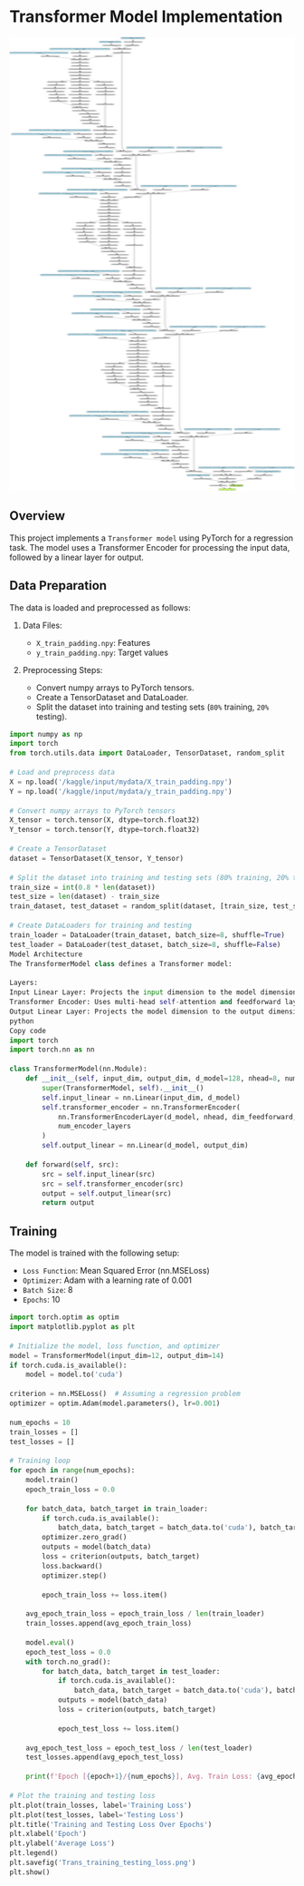 # Transformer Model Implementation

<div align="center">
  <a href="model_architecture.png">
    <img src="model_architecture.png" alt="Logo" width="800" height="800">
  </a>

</div>

## Overview
This project implements a `Transformer model` using PyTorch for a regression task. The model uses a Transformer Encoder for processing the input data, followed by a linear layer for output.


## Data Preparation
The data is loaded and preprocessed as follows:

1. Data Files:

   - `X_train_padding.npy`: Features
   - `y_train_padding.npy`: Target values
2. Preprocessing Steps:

   - Convert numpy arrays to PyTorch tensors.
   - Create a TensorDataset and DataLoader.
   - Split the dataset into training and testing sets (`80%` training, `20%` testing).
``` python
import numpy as np
import torch
from torch.utils.data import DataLoader, TensorDataset, random_split

# Load and preprocess data
X = np.load('/kaggle/input/mydata/X_train_padding.npy')
Y = np.load('/kaggle/input/mydata/y_train_padding.npy')

# Convert numpy arrays to PyTorch tensors
X_tensor = torch.tensor(X, dtype=torch.float32)
Y_tensor = torch.tensor(Y, dtype=torch.float32)

# Create a TensorDataset
dataset = TensorDataset(X_tensor, Y_tensor)

# Split the dataset into training and testing sets (80% training, 20% testing)
train_size = int(0.8 * len(dataset))
test_size = len(dataset) - train_size
train_dataset, test_dataset = random_split(dataset, [train_size, test_size])

# Create DataLoaders for training and testing
train_loader = DataLoader(train_dataset, batch_size=8, shuffle=True)
test_loader = DataLoader(test_dataset, batch_size=8, shuffle=False)
Model Architecture
The TransformerModel class defines a Transformer model:

Layers:
Input Linear Layer: Projects the input dimension to the model dimension.
Transformer Encoder: Uses multi-head self-attention and feedforward layers.
Output Linear Layer: Projects the model dimension to the output dimension.
python
Copy code
import torch
import torch.nn as nn

class TransformerModel(nn.Module):
    def __init__(self, input_dim, output_dim, d_model=128, nhead=8, num_encoder_layers=3, dim_feedforward=256, dropout=0.1):
        super(TransformerModel, self).__init__()
        self.input_linear = nn.Linear(input_dim, d_model)
        self.transformer_encoder = nn.TransformerEncoder(
            nn.TransformerEncoderLayer(d_model, nhead, dim_feedforward, dropout),
            num_encoder_layers
        )
        self.output_linear = nn.Linear(d_model, output_dim)

    def forward(self, src):
        src = self.input_linear(src)
        src = self.transformer_encoder(src)
        output = self.output_linear(src)
        return output
```
## Training
The model is trained with the following setup:

- `Loss Function`: Mean Squared Error (nn.MSELoss)
- `Optimizer`: Adam with a learning rate of 0.001
- `Batch Size`: 8
- `Epochs`: 10

``` python
import torch.optim as optim
import matplotlib.pyplot as plt

# Initialize the model, loss function, and optimizer
model = TransformerModel(input_dim=12, output_dim=14)
if torch.cuda.is_available():
    model = model.to('cuda')

criterion = nn.MSELoss()  # Assuming a regression problem
optimizer = optim.Adam(model.parameters(), lr=0.001)

num_epochs = 10
train_losses = []
test_losses = []

# Training loop
for epoch in range(num_epochs):
    model.train()
    epoch_train_loss = 0.0
    
    for batch_data, batch_target in train_loader:
        if torch.cuda.is_available():
            batch_data, batch_target = batch_data.to('cuda'), batch_target.to('cuda')
        optimizer.zero_grad()
        outputs = model(batch_data)
        loss = criterion(outputs, batch_target)
        loss.backward()
        optimizer.step()
        
        epoch_train_loss += loss.item()
    
    avg_epoch_train_loss = epoch_train_loss / len(train_loader)
    train_losses.append(avg_epoch_train_loss)
    
    model.eval()
    epoch_test_loss = 0.0
    with torch.no_grad():
        for batch_data, batch_target in test_loader:
            if torch.cuda.is_available():
                batch_data, batch_target = batch_data.to('cuda'), batch_target.to('cuda')
            outputs = model(batch_data)
            loss = criterion(outputs, batch_target)
            
            epoch_test_loss += loss.item()
    
    avg_epoch_test_loss = epoch_test_loss / len(test_loader)
    test_losses.append(avg_epoch_test_loss)
    
    print(f'Epoch [{epoch+1}/{num_epochs}], Avg. Train Loss: {avg_epoch_train_loss:.4f}, Avg. Test Loss: {avg_epoch_test_loss:.4f}')

# Plot the training and testing loss
plt.plot(train_losses, label='Training Loss')
plt.plot(test_losses, label='Testing Loss')
plt.title('Training and Testing Loss Over Epochs')
plt.xlabel('Epoch')
plt.ylabel('Average Loss')
plt.legend()
plt.savefig('Trans_training_testing_loss.png')
plt.show()
```